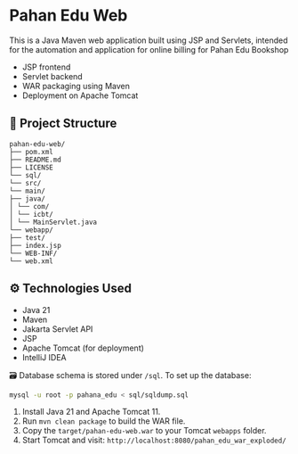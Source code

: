 # Pahan Edu Web

This is a Java Maven web application built using JSP and Servlets, intended for the automation and application for online billing for Pahan Edu Bookshop

- JSP frontend
- Servlet backend
- WAR packaging using Maven
- Deployment on Apache Tomcat

## 📂 Project Structure
```
pahan-edu-web/
├── pom.xml
├── README.md
├── LICENSE
└── sql/
└── src/
└── main/
├── java/
│ └── com/
│ └── icbt/
│ └── MainServlet.java
└── webapp/
├── test/
├── index.jsp
└── WEB-INF/
└── web.xml
```


## ⚙️ Technologies Used

- Java 21
- Maven
- Jakarta Servlet API
- JSP
- Apache Tomcat (for deployment)
- IntelliJ IDEA

🗃️ Database schema is stored under `/sql`. To set up the database:
```bash
mysql -u root -p pahana_edu < sql/sqldump.sql

```

1. Install Java 21 and Apache Tomcat 11.
2. Run `mvn clean package` to build the WAR file.
3. Copy the `target/pahan-edu-web.war` to your Tomcat `webapps` folder.
4. Start Tomcat and visit: `http://localhost:8080/pahan_edu_war_exploded/`
